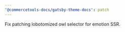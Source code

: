 ```yaml
---
'@commercetools-docs/gatsby-theme-docs': patch
---
```


Fix patching lobotomized owl selector for emotion SSR.
